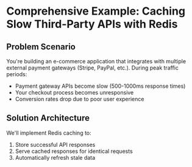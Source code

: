 # Comprehensive Example: Caching Slow Third-Party APIs with Redis

## Problem Scenario
You're building an e-commerce application that integrates with multiple external payment gateways (Stripe, PayPal, etc.). During peak traffic periods:
- Payment gateway APIs become slow (500-1000ms response times)
- Your checkout process becomes unresponsive
- Conversion rates drop due to poor user experience

## Solution Architecture
We'll implement Redis caching to:
1. Store successful API responses
2. Serve cached responses for identical requests
3. Automatically refresh stale data


